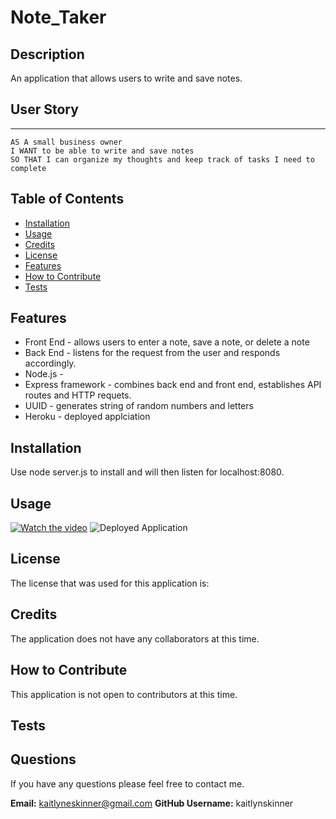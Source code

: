 # Note_Taker

## Description
An application that allows users to write and save notes.

## User Story
***
```
AS A small business owner
I WANT to be able to write and save notes
SO THAT I can organize my thoughts and keep track of tasks I need to complete
```

 ## Table of Contents
  * [Installation](#installation)
  * [Usage](#usage)
  * [Credits](#credits)
  * [License](#license)
  * [Features](#features)
  * [How to Contribute](#howtocontribute)
  * [Tests](#tests)
  
  ## Features
  * Front End - allows users to enter a note, save a note, or delete a note
  * Back End - listens for the request from the user and responds accordingly.
  * Node.js - 
  * Express framework - combines back end and front end, establishes API routes and HTTP requets.
  * UUID - generates string of random numbers and letters
  * Heroku - deployed applciation


  ## Installation
  Use node server.js to install and will then listen for localhost:8080.

  ## Usage 
  
  [![Watch the video](https://img.youtube.com/vi//0.jpg)](https://www.youtube.com/watch?v=)
  ![Deployed Application](?raw=true)

  ## License
  The license that was used for this application is:

       

  ## Credits
  The application does not have any collaborators at this time.
     

  ## How to Contribute
  This application is not open to contributors at this time.

  ## Tests
  

  ## Questions
  If you have any questions please feel free to contact me.

  **Email:** kaitlyneskinner@gmail.com
  **GitHub Username:**  kaitlynskinner

